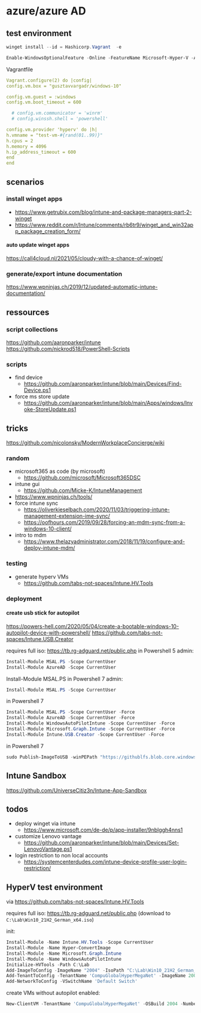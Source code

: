 # azure/azure AD

## test environment

````powershell
winget install --id = Hashicorp.Vagrant  -e
````

````powershell
Enable-WindowsOptionalFeature -Online -FeatureName Microsoft-Hyper-V -All
````

Vagrantfile

````yaml
Vagrant.configure(2) do |config|
config.vm.box = "gusztavvargadr/windows-10"

config.vm.guest = :windows
config.vm.boot_timeout = 600

  # config.vm.communicator = 'winrm'
  # config.winssh.shell = 'powershell'

config.vm.provider 'hyperv' do |h|
h.vmname = "test-vm-#{rand(01..99)}"
h.cpus = 2
h.memory = 4096
h.ip_address_timeout = 600
end
end
````

## scenarios

### install winget apps

- https://www.getrubix.com/blog/intune-and-package-managers-part-2-winget
- https://www.reddit.com/r/Intune/comments/rb6tr9/winget_and_win32app_package_creation_form/

#### auto update winget apps

https://call4cloud.nl/2021/05/cloudy-with-a-chance-of-winget/

### generate/export intune documentation

https://www.wpninjas.ch/2019/12/updated-automatic-intune-documentation/

## ressources

### script collections

https://github.com/aaronparker/intune
https://github.com/nickrod518/PowerShell-Scripts

### scripts

- find device
    - https://github.com/aaronparker/intune/blob/main/Devices/Find-Device.ps1
- force ms store update
    - https://github.com/aaronparker/intune/blob/main/Apps/windows/Invoke-StoreUpdate.ps1

## tricks

https://github.com/nicolonsky/ModernWorkplaceConcierge/wiki

### random

- microsoft365 as code (by microsoft)
    - https://github.com/microsoft/Microsoft365DSC
- intune gui
    - https://github.com/Micke-K/IntuneManagement
- https://www.wpninjas.ch/tools/
- force intune sync
    - https://oliverkieselbach.com/2020/11/03/triggering-intune-management-extension-ime-sync/
    - https://oofhours.com/2019/09/28/forcing-an-mdm-sync-from-a-windows-10-client/
- intro to mdm
    - https://www.thelazyadministrator.com/2018/11/19/configure-and-deploy-intune-mdm/

### testing

- generate hyperv VMs
    - https://github.com/tabs-not-spaces/Intune.HV.Tools

### deployment

#### create usb stick for autopilot

https://powers-hell.com/2020/05/04/create-a-bootable-windows-10-autopilot-device-with-powershell/
https://github.com/tabs-not-spaces/Intune.USB.Creator

requires full iso: https://tb.rg-adguard.net/public.php
in Powershell 5 admin:

````powershell
Install-Module MSAL.PS -Scope CurrentUser
Install-Module AzureAD -Scope CurrentUser
````

Install-Module MSAL.PS in Powershell 7 admin:

````powershell
Install-Module MSAL.PS -Scope CurrentUser
````

in Powershell 7

````powershell
Install-Module MSAL.PS -Scope CurrentUser -Force
Install-Module AzureAD -Scope CurrentUser -Force
Install-Module WindowsAutoPilotIntune -Scope CurrentUser -Force
Install-Module Microsoft.Graph.Intune -Scope CurrentUser -Force
Install-Module Intune.USB.Creator -Scope CurrentUser -Force
````

in Powershell 7

````powershell
sudo Publish-ImageToUSB -winPEPath "https://githublfs.blob.core.windows.net/storage/WinPE.zip" -windowsIsoPath "C:\Lab\Win10_21H2_German_x64.iso" -getAutopilotCfg
````

## Intune Sandbox

https://github.com/UniverseCitiz3n/Intune-App-Sandbox

## todos

- deploy winget via intune
    - https://www.microsoft.com/de-de/p/app-installer/9nblggh4nns1
- customize Lenovo vantage
    - https://github.com/aaronparker/intune/blob/main/Devices/Set-LenovoVantage.ps1
- login restriction to non local accounts
    - https://systemcenterdudes.com/intune-device-profile-user-login-restriction/

## HyperV test environment

via https://github.com/tabs-not-spaces/Intune.HV.Tools

requires full iso: https://tb.rg-adguard.net/public.php (download to `C:\Lab\Win10_21H2_German_x64.iso`)

init:

````powershell
Install-Module -Name Intune.HV.Tools -Scope CurrentUser
Install-Module -Name Hyper-ConvertImage
Install-Module -Name Microsoft.Graph.Intune
Install-Module -Name WindowsAutoPilotIntune
Initialize-HVTools -Path C:\Lab
Add-ImageToConfig -ImageName "2004" -IsoPath "C:\Lab\Win10_21H2_German_x64.iso"
Add-TenantToConfig -TenantName 'CompuGlobalHyperMegaNet' -ImageName 2004 -AdminUpn 'homer@CompuGlobalHyperMegaNet.com'
Add-NetworkToConfig -VSwitchName 'Default Switch'
````

create VMs without autopilot enabled:

````powershell
New-ClientVM -TenantName 'CompuGlobalHyperMegaNet' -OSBuild 2004 -NumberOfVMs 2 -CPUsPerVM 4 -VMMemory 4gb -SkipAutopilot
````
